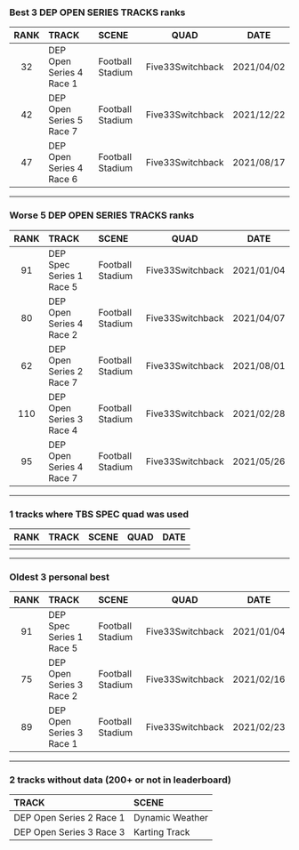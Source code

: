 ### Best 3 DEP OPEN SERIES TRACKS ranks
|RANK|TRACK|SCENE|QUAD|DATE|
|:---:|:---|:---|:---:|:---:|
|32|DEP Open Series 4 Race 1|Football Stadium|Five33Switchback|2021/04/02|
|42|DEP Open Series 5 Race 7|Football Stadium|Five33Switchback|2021/12/22|
|47|DEP Open Series 4 Race 6|Football Stadium|Five33Switchback|2021/08/17|
---
### Worse 5 DEP OPEN SERIES TRACKS ranks
|RANK|TRACK|SCENE|QUAD|DATE|
|:---:|:---|:---|:---:|:---:|
|91|DEP Spec Series 1 Race 5|Football Stadium|Five33Switchback|2021/01/04|
|80|DEP Open Series 4 Race 2|Football Stadium|Five33Switchback|2021/04/07|
|62|DEP Open Series 2 Race 7|Football Stadium|Five33Switchback|2021/08/01|
|110|DEP Open Series 3 Race 4|Football Stadium|Five33Switchback|2021/02/28|
|95|DEP Open Series 4 Race 7|Football Stadium|Five33Switchback|2021/05/26|
---
### 1 tracks where TBS SPEC quad was used
|RANK|TRACK|SCENE|QUAD|DATE|
|:---:|:---|:---|:---:|:---:|
||||||
---
### Oldest 3 personal best
|RANK|TRACK|SCENE|QUAD|DATE|
|:---:|:---|:---|:---:|:---:|
|91|DEP Spec Series 1 Race 5|Football Stadium|Five33Switchback|2021/01/04|
|75|DEP Open Series 3 Race 2|Football Stadium|Five33Switchback|2021/02/16|
|89|DEP Open Series 3 Race 1|Football Stadium|Five33Switchback|2021/02/23|
---
### 2 tracks without data (200+ or not in leaderboard)
|TRACK|SCENE|
|:---|:---|
|DEP Open Series 2 Race 1|Dynamic Weather|
|DEP Open Series 3 Race 3|Karting Track|
